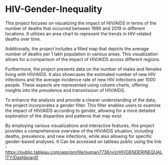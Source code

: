# HIV-Gender-Inequality
This project focuses on visualizing the impact of HIV/AIDS in terms of the number of deaths that occurred between 1990 and 2019 in different locations. It utilizes an area chart to represent the trends in HIV-related deaths over time.

Additionally, the project includes a filled map that depicts the average number of deaths per 1 lakh population in various areas. This visualization allows for a comparison of the impact of HIV/AIDS across different regions.

Furthermore, the project presents data on the number of males and females living with HIV/AIDS. It also showcases the estimated number of new HIV infections and the average incidence rate of new HIV infections per 1000 people. These aspects are represented using column charts, offering insights into the prevalence and transmission of HIV/AIDS.

To enhance the analysis and provide a clearer understanding of the data, the project incorporates a gender filter. This filter enables users to examine the impact of HIV/AIDS according to gender, allowing for a more detailed exploration of the disparities and patterns that may exist.

By employing various visualizations and interactive features, this project provides a comprehensive overview of the HIV/AIDS situation, including deaths, prevalence, and new infections, while also allowing for specific gender-based analyses.
It Can be accessed on tableau public using the link - https://public.tableau.com/app/profile/suman7736/viz/HIVGENDERINEQUALITY/Dashboard1
